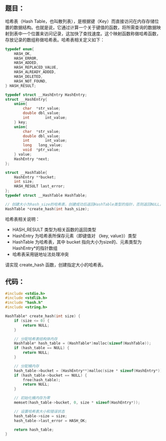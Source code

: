 ## 题目：

哈希表（Hash Table，也叫散列表），是根据键（Key）而直接访问在内存存储位置的数据结构。也就是说，它通过计算一个关于键值的函数，将所需查询的数据映射到表中一个位置来访问记录，这加快了查找速度。这个映射函数称做哈希函数，存放记录的数组称做哈希表。哈希表相关定义如下：

```cpp
typedef enum{
    HASH_OK,
    HASH_ERROR,
    HASH_ADDED,
    HASH_REPLACED_VALUE,
    HASH_ALREADY_ADDED,
    HASH_DELETED,
    HASH_NOT_FOUND,
} HASH_RESULT;

typedef struct __HashEntry HashEntry;
struct __HashEntry{
    union{
        char  *str_value;
        double dbl_value;
        int       int_value;
    } key;
    union{
        char  *str_value;
        double dbl_value;
        int       int_value;
        long   long_value;
        void  *ptr_value;
    } value;
    HashEntry *next;
};

struct __HashTable{
    HashEntry **bucket;        
    int size;
    HASH_RESULT last_error;
};
typedef struct __HashTable HashTable;

// 创建大小为hash_size的哈希表，创建成功后返回HashTable类型的指针，否则返回NULL。
HashTable *create_hash(int hash_size);
```

哈希表相关说明：

- HASH_RESULT 类型为相关函数的返回类型
- HashEntry 为哈希表所保存元素（即键值对 《key, value》）类型
- HashTable 为哈希表，其中 bucket 指向大小为size的、元素类型为 HashEntry*的指针数组
- 哈希表采用链地址法处理冲突

请实现 create_hash 函数，创建指定大小的哈希表。

## 代码：

```c
#include <stdio.h>
#include <stdlib.h>
#include "hash.h"
#include <string.h>

HashTable* create_hash(int size) {
    if (size <= 0) {
        return NULL;
    }

    // 分配哈希表结构体内存
    HashTable* hash_table = (HashTable*)malloc(sizeof(HashTable));
    if (hash_table == NULL) {
        return NULL;
    }

    // 分配桶内存
    hash_table->bucket = (HashEntry**)malloc(size * sizeof(HashEntry*));
    if (hash_table->bucket == NULL) {
        free(hash_table);
        return NULL;
    }

    // 初始化桶内存为零
    memset(hash_table->bucket, 0, size * sizeof(HashEntry*));

    // 设置哈希表大小和错误状态
    hash_table->size = size;
    hash_table->last_error = HASH_OK;

    return hash_table;
}
```
